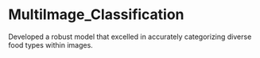 # MultiImage_Classification
 Developed a robust model that excelled in accurately categorizing diverse food types within images.
